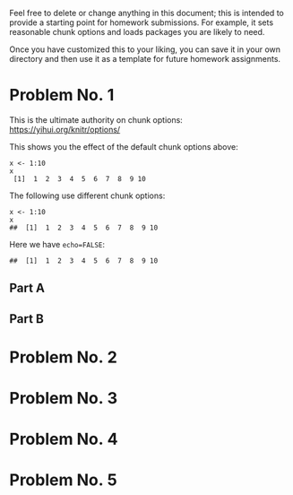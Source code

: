 Feel free to delete or change anything in this document; this is
intended to provide a starting point for homework submissions. For
example, it sets reasonable chunk options and loads packages you are
likely to need.

Once you have customized this to your liking, you can save it in your
own directory and then use it as a template for future homework
assignments.

# Problem No. 1

This is the ultimate authority on chunk options:
<https://yihui.org/knitr/options/>

This shows you the effect of the default chunk options above:

    x <- 1:10
    x
     [1]  1  2  3  4  5  6  7  8  9 10

The following use different chunk options:

    x <- 1:10
    x
    ##  [1]  1  2  3  4  5  6  7  8  9 10

Here we have `echo=FALSE`:

    ##  [1]  1  2  3  4  5  6  7  8  9 10

## Part A

## Part B

# Problem No. 2

# Problem No. 3

# Problem No. 4

# Problem No. 5
